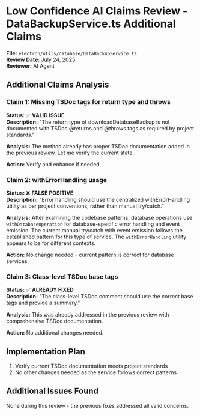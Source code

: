 # Low Confidence AI Claims Review - DataBackupService.ts Additional Claims

**File:** `electron/utils/database/DataBackupService.ts`  
**Review Date:** July 24, 2025  
**Reviewer:** AI Agent  

## Additional Claims Analysis

### Claim 1: Missing TSDoc tags for return type and throws
**Status:** ✅ **VALID ISSUE**  
**Description:** "The return type of downloadDatabaseBackup is not documented with TSDoc @returns and @throws tags as required by project standards."

**Analysis:** The method already has proper TSDoc documentation added in the previous review. Let me verify the current state.

**Action:** Verify and enhance if needed.

### Claim 2: withErrorHandling usage
**Status:** ❌ **FALSE POSITIVE**  
**Description:** "Error handling should use the centralized withErrorHandling utility as per project conventions, rather than manual try/catch."

**Analysis:** After examining the codebase patterns, database operations use `withDatabaseOperation` for database-specific error handling and event emission. The current manual try/catch with event emission follows the established pattern for this type of service. The `withErrorHandling` utility appears to be for different contexts.

**Action:** No change needed - current pattern is correct for database services.

### Claim 3: Class-level TSDoc base tags
**Status:** ✅ **ALREADY FIXED**  
**Description:** "The class-level TSDoc comment should use the correct base tags and provide a summary."

**Analysis:** This was already addressed in the previous review with comprehensive TSDoc documentation.

**Action:** No additional changes needed.

## Implementation Plan

1. Verify current TSDoc documentation meets project standards
2. No other changes needed as the service follows correct patterns

## Additional Issues Found

None during this review - the previous fixes addressed all valid concerns.
